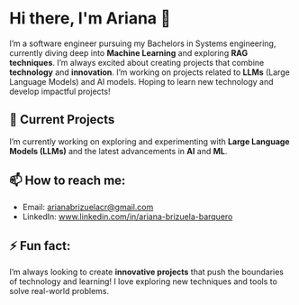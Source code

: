 # Hi there, I'm Ariana 👋

I’m a software engineer pursuing my Bachelors in Systems engineering, currently diving deep into **Machine Learning** and exploring **RAG techniques**. I’m always excited about creating projects that combine **technology** and **innovation**. I’m working on projects related to **LLMs** (Large Language Models) and AI models. Hoping to learn new technology and develop impactful projects!


## 🔭 Current Projects
I’m currently working on exploring and experimenting with **Large Language Models (LLMs)** and the latest advancements in **AI** and **ML**.


## 📫 How to reach me:
- Email: arianabrizuelacr@gmail.com
- LinkedIn: www.linkedin.com/in/ariana-brizuela-barquero

## ⚡ Fun fact:
I’m always looking to create **innovative projects** that push the boundaries of technology and learning! I love exploring new techniques and tools to solve real-world problems.
